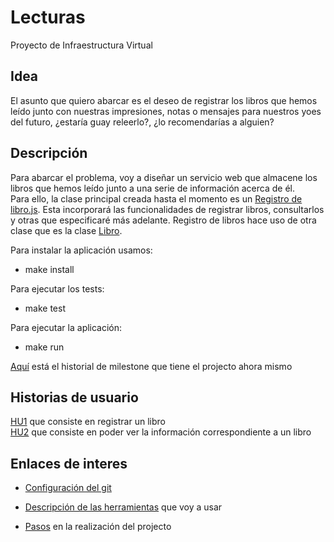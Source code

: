# Lecturas
Proyecto de Infraestructura Virtual

## Idea

El asunto  que quiero abarcar es el deseo de registrar los libros que hemos leído junto con nuestras impresiones, notas o mensajes para nuestros yoes del futuro, ¿estaría guay releerlo?, ¿lo recomendarías a alguien?

## Descripción

Para abarcar el problema, voy a diseñar un servicio web que almacene los libros que hemos leído junto a una serie de información acerca de él.  
Para ello, la clase principal creada hasta el momento es un [Registro de libro.js](src/Registro_libros.js). Esta incorporará las funcionalidades de registrar libros, consultarlos y otras que especificaré más adelante. Registro de libros hace uso de otra clase que es la clase [Libro](src/Libro.js).  

Para instalar la aplicación usamos:

- make install

Para ejecutar los tests:

- make test

Para ejecutar la aplicación:

- make run  


[Aquí](https://github.com/blancaazz/Lecturas/milestones?with_issues=no) está el historial de milestone que tiene el projecto ahora mismo

## Historias de usuario

[HU1](https://github.com/blancaazz/Lecturas/issues/4) que consiste en registrar un libro  
[HU2](https://github.com/blancaazz/Lecturas/issues/5) que consiste en poder ver la información correspondiente a un libro



## Enlaces de interes

- [Configuración del git](docs/configuracion-git.md)  

- [Descripción de las herramientas](docs/herramientas.md) que voy a usar

- [Pasos](docs/pasos.md) en la realización del projecto